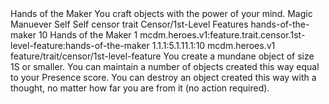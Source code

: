 <ability>
  <name>Hands of the Maker</name>
  <flavor>You craft objects with the power of your mind.</flavor>
  <keywords>
    <keyword>Magic</keyword>
  </keywords>
  <type>Manuever</type>
  <distance>Self</distance>
  <target>Self</target>
  <metadata>
    <class>censor</class>
    <feature_type>trait</feature_type>
    <file_dpath>Censor/1st-Level Features</file_dpath>
    <item_id>hands-of-the-maker</item_id>
    <item_index>10</item_index>
    <item_name>Hands of the Maker</item_name>
    <level>1</level>
    <scc>mcdm.heroes.v1:feature.trait.censor.1st-level-feature:hands-of-the-maker</scc>
    <scdc>1.1.1:5.1.11.1:10</scdc>
    <source>mcdm.heroes.v1</source>
    <type>feature/trait/censor/1st-level-feature</type>
  </metadata>
  <effects>
    <effect type="mundane">You create a mundane object of size 1S or smaller. You can maintain a number of objects created this way equal to your Presence score. You can destroy an object created this way with a thought, no matter how far you are from it (no action required).</effect>
  </effects>
</ability>
